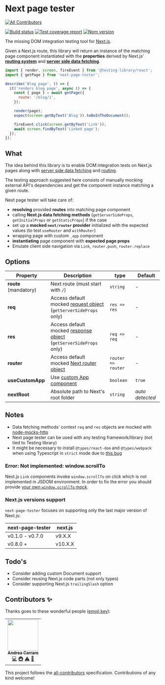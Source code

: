 # Next page tester
<!-- ALL-CONTRIBUTORS-BADGE:START - Do not remove or modify this section -->
[![All Contributors](https://img.shields.io/badge/all_contributors-1-orange.svg?style=flat-square)](#contributors-)
<!-- ALL-CONTRIBUTORS-BADGE:END -->

[![Build status][ci-badge]][ci]
[![Test coverage report][coveralls-badge]][coveralls]
[![Npm version][npm-badge]][npm]

The missing DOM integration testing tool for [Next.js][next-github].

Given a Next.js route, this library will return an instance of the matching page component instantiated with the **properties** derived by Next.js' [**routing system**][next-docs-routing] and [**server side data fetching**][next-docs-data-fetching].

```js
import { render, screen, fireEvent } from '@testing-library/react';
import { getPage } from 'next-page-tester';

describe('Blog page', () => {
  it('renders blog page', async () => {
    const { page } = await getPage({
      route: '/blog/1',
    });

    render(page);
    expect(screen.getByText('Blog')).toBeInTheDocument();

    fireEvent.click(screen.getByText('Link'));
    await screen.findByText('Linked page');
  });
});
```

## What

The idea behind this library is to enable DOM integration tests on Next.js pages along with [server side data fetching][next-docs-data-fetching] and [routing][next-docs-routing].

The testing approach suggested here consists of manually mocking external API's dependencies and get the component instance matching a given route.

Next page tester will take care of:

- **resolving** provided **routes** into matching page component
- calling **Next.js data fetching methods** (`getServerSideProps`, `getInitialProps` or `getStaticProps`) if the case
- set up a **mocked `next/router` provider** initialized with the expected values (to test `useRouter` and `withRouter`)
- wrapping page with custom `_app` component
- **instantiating** page component with **expected page props**
- Emulate client side navigation via `Link`, `router.push`, `router.replace`

## Options

| Property              | Description                                                                      | type               | Default         |
| --------------------- | -------------------------------------------------------------------------------- | ------------------ | --------------- |
| **route** (mandatory) | Next route (must start with `/`)                                                 | `string`           | -               |
| **req**               | Access default mocked [request object][req-docs]<br>(`getServerSideProps` only)  | `res => res`       | -               |
| **res**               | Access default mocked [response object][res-docs]<br>(`getServerSideProps` only) | `req => req`       | -               |
| **router**            | Access default mocked [Next router object][next-docs-router]                     | `router => router` | -               |
| **useCustomApp**      | Use [custom App component][next-docs-custom-app]                                 | `boolean`          | `true`          |
| **nextRoot**          | Absolute path to Next's root folder                                              | `string`           | _auto detected_ |

## Notes

- Data fetching methods' context `req` and `res` objects are mocked with [node-mocks-http][node-mocks-http]
- Next page tester can be used with any testing framework/library (not tied to Testing library)
- It might be necessary to install `@types/react-dom` and `@types/webpack` when using Typescript in `strict` mode due to [this bug][next-gh-strict-bug]

### Error: Not implemented: window.scrollTo

Next.js `Link` components invoke `window.scrollTo` on click which is not implemented in JSDOM environment. In order to fix the error you should provide [your own `window.scrollTo` mock](https://qiita.com/akameco/items/0edfdae02507204b24c8).

### Next.js versions support

`next-page-tester` focuses on supporting only the last major version of Next.js:

| next-page-tester | next.js |
| ---------------- | ------- |
| v0.1.0 - v0.7.0  | v9.X.X  |
| v0.8.0 +         | v10.X.X |

## Todo's

- Consider adding custom Document support
- Consider reusing Next.js code parts (not only types)
- Consider supporting Next.js `trailingSlash` option

[ci]: https://travis-ci.com/toomuchdesign/next-page-tester
[ci-badge]: https://travis-ci.com/toomuchdesign/next-page-tester.svg?branch=master
[npm]: https://www.npmjs.com/package/next-page-tester
[npm-badge]: https://img.shields.io/npm/v/next-page-tester.svg
[coveralls-badge]: https://coveralls.io/repos/github/toomuchdesign/next-page-tester/badge.svg?branch=master
[coveralls]: https://coveralls.io/github/toomuchdesign/next-page-tester?branch=master
[next-github]: https://nextjs.org/
[req-docs]: https://nodejs.org/api/http.html#http_class_http_clientrequest
[res-docs]: https://nodejs.org/api/http.html#http_class_http_serverresponse
[node-mocks-http]: https://www.npmjs.com/package/node-mocks-http
[next-docs-routing]: https://nextjs.org/docs/routing/introduction
[next-docs-data-fetching]: https://nextjs.org/docs/basic-features/data-fetching
[next-docs-router]: https://nextjs.org/docs/api-reference/next/router
[next-docs-custom-app]: https://nextjs.org/docs/advanced-features/custom-app
[next-gh-strict-bug]: https://github.com/vercel/next.js/issues/16219

## Contributors ✨

Thanks goes to these wonderful people ([emoji key](https://allcontributors.org/docs/en/emoji-key)):

<!-- ALL-CONTRIBUTORS-LIST:START - Do not remove or modify this section -->
<!-- prettier-ignore-start -->
<!-- markdownlint-disable -->
<table>
  <tr>
    <td align="center"><a href="http://www.andreacarraro.it"><img src="https://avatars3.githubusercontent.com/u/4573549?v=4" width="100px;" alt=""/><br /><sub><b>Andrea Carraro</b></sub></a><br /><a href="https://github.com/toomuchdesign/next-page-tester/commits?author=toomuchdesign" title="Code">💻</a> <a href="#infra-toomuchdesign" title="Infrastructure (Hosting, Build-Tools, etc)">🚇</a> <a href="https://github.com/toomuchdesign/next-page-tester/commits?author=toomuchdesign" title="Tests">⚠️</a> <a href="#maintenance-toomuchdesign" title="Maintenance">🚧</a></td>
  </tr>
</table>

<!-- markdownlint-enable -->
<!-- prettier-ignore-end -->
<!-- ALL-CONTRIBUTORS-LIST:END -->

This project follows the [all-contributors](https://github.com/all-contributors/all-contributors) specification. Contributions of any kind welcome!